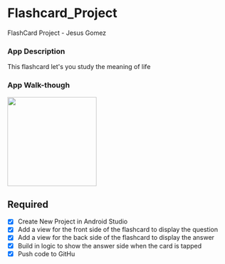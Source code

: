 # Flashcard_Project
FlashCard Project - Jesus Gomez

### App Description
This flashcard let's you study the meaning of life

### App Walk-though

<img src="https://i.imgur.com/AAo4PiS.gif" width=200><br>

## Required
- [X] Create New Project in Android Studio
- [X] Add a view for the front side of the flashcard to display the question
- [X] Add a view for the back side of the flashcard to display the answer
- [X] Build in logic to show the answer side when the card is tapped
- [X] Push code to GitHu
